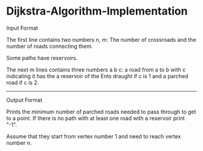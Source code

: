 # Dijkstra-Algorithm-Implementation


Input Format

The first line contains two numbers n, m: The number of crossroads and the number of roads connecting them.

Some paths have reservoirs. 

The next m lines contains three numbers a b c: a road from a to b with c indicating it has the a reservoir of the Ents draught if c is 1 and a parched road if c is 2.

---------------- 

Output Format

Prints the minimum number of parched roads needed to pass through to get to a point. If there is no path with at least one road with a reservoir print "-1".

Assume that they start from vertex number 1 and need to reach vertex number n.
